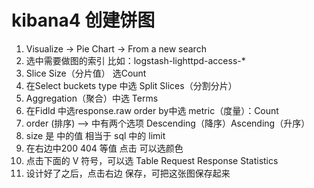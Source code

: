 # kibana4 创建饼图

1. Visualize -> Pie Chart -> From a new search
2. 选中需要做图的索引 比如：logstash-lighttpd-access-*
3. Slice Size（分片值） 选Count
4. 在Select buckets type 中选 Split Slices（分割分片）
5. Aggregation（聚合）中选 Terms 
6. 在Fidld 中选response.raw  order by中选 metric（度量）：Count
7. order (排序) --> 中有两个选项  Descending（降序）Ascending（升序）
8. size 是 中的值  相当于 sql 中的 limit
9. 在右边中200  404 等值 点击 可以选颜色
10. 点击下面的 V 符号，可以选 Table Request  Response Statistics
11. 设计好了之后，点击右边 保存，可把这张图保存起来